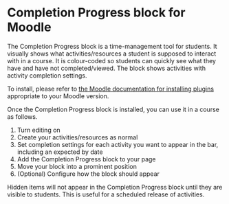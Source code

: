# Completion Progress block for Moodle

The Completion Progress block is a time-management tool for students. It visually shows what activities/resources a student is supposed to interact with in a course. It is colour-coded so students can quickly see what they have and have not completed/viewed. The block shows activities with activity completion settings.

To install, please refer to [the Moodle documentation for installing plugins](https://docs.moodle.org/en/Installing_plugins#Installing_a_plugin) appropriate to your Moodle version.

Once the Completion Progress block is installed, you can use it in a course as follows.

1. Turn editing on
2. Create your activities/resources as normal
3. Set completion settings for each activity you want to appear in the bar, including an expected by date
4. Add the Completion Progress block to your page
5. Move your block into a prominent position
6. (Optional) Configure how the block should appear

Hidden items will not appear in the Completion Progress block until they are visible to students. This is useful for a scheduled release of activities.
